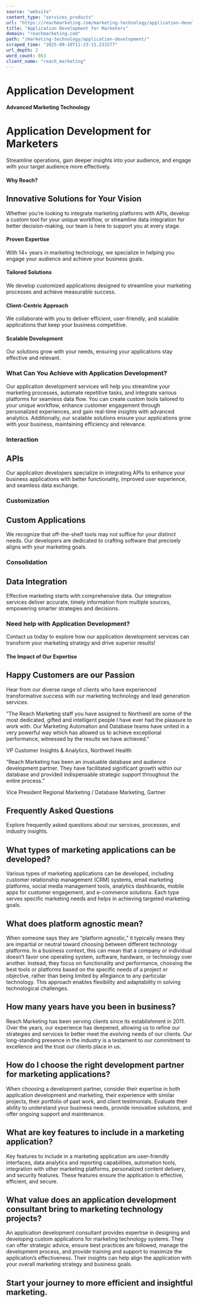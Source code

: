 ```yaml
---
source: "website"
content_type: "services_products"
url: "https://reachmarketing.com/marketing-technology/application-development/"
title: "Application Development for Marketers"
domain: "reachmarketing.com"
path: "/marketing-technology/application-development/"
scraped_time: "2025-09-10T11:23:15.231577"
url_depth: 2
word_count: 863
client_name: "reach_marketing"
---
```


# Application Development

#### Advanced Marketing Technology

# Application Development for Marketers

Streamline operations, gain deeper insights into your audience, and engage with your target audience more effectively.

#### Why Reach?

## Innovative Solutions for Your Vision

Whether you’re looking to integrate marketing platforms with APIs, develop a custom tool for your unique workflow, or streamline data integration for better decision-making, our team is here to support you at every stage.

#### **Proven Expertise**

With 14+ years in marketing technology, we specialize in helping you engage your audience and achieve your business goals.

#### **Tailored Solutions**

We develop customized applications designed to streamline your marketing processes and achieve measurable success.

#### **Client-Centric Approach**

We collaborate with you to deliver efficient, user-friendly, and scalable applications that keep your business competitive.

#### **Scalable Development**

Our solutions grow with your needs, ensuring your applications stay effective and relevant.

### What Can You Achieve with Application Development?

Our application development services will help you streamline your marketing processes, automate repetitive tasks, and integrate various platforms for seamless data flow. You can create custom tools tailored to your unique workflow, enhance customer engagement through personalized experiences, and gain real-time insights with advanced analytics. Additionally, our scalable solutions ensure your applications grow with your business, maintaining efficiency and relevance.

### Interaction

## APIs

Our application developers specialize in integrating APIs to enhance your business applications with better functionality, improved user experience, and seamless data exchange.

### Customization

## Custom Applications

We recognize that off-the-shelf tools may not suffice for your distinct needs. Our developers are dedicated to crafting software that precisely aligns with your marketing goals.

### Consolidation

## Data Integration

Effective marketing starts with comprehensive data. Our integration services deliver accurate, timely information from multiple sources, empowering smarter strategies and decisions.

### Need help with Application Development?

Contact us today to explore how our application development services can transform your marketing strategy and drive superior results!

#### The Impact of Our Expertise

## Happy Customers are our Passion

Hear from our diverse range of clients who have experienced transformative success with our marketing technology and lead generation services.

”The Reach Marketing staff you have assigned to Northwell are some of the most dedicated, gifted and intelligent people I have ever had the pleasure to work with. Our Marketing Automation and Database teams have united in a very powerful way which has allowed us to achieve exceptional performance, witnessed by the results we have achieved.”

VP Customer Insights & Analytics, Northwell Health

“Reach Marketing has been an invaluable database and audience development partner. They have facilitated significant growth within our database and provided indispensable strategic support throughout the entire process.”

Vice President Regional Marketing / Database Marketing, Gartner

## Frequently Asked Questions

Explore frequently asked questions about our services, processes, and industry insights.

## What types of marketing applications can be developed?

Various types of marketing applications can be developed, including customer relationship management (CRM) systems, email marketing platforms, social media management tools, analytics dashboards, mobile apps for customer engagement, and e-commerce solutions. Each type serves specific marketing needs and helps in achieving targeted marketing goals.

## What does platform agnostic mean?

When someone says they are “platform agnostic,” it typically means they are impartial or neutral toward choosing between different technology platforms. In a business context, this can mean that a company or individual doesn’t favor one operating system, software, hardware, or technology over another. Instead, they focus on functionality and performance, choosing the best tools or platforms based on the specific needs of a project or objective, rather than being limited by allegiance to any particular technology. This approach enables flexibility and adaptability in solving technological challenges.

## How many years have you been in business?

Reach Marketing has been serving clients since its establishment in 2011. Over the years, our experience has deepened, allowing us to refine our strategies and services to better meet the evolving needs of our clients. Our long-standing presence in the industry is a testament to our commitment to excellence and the trust our clients place in us.

## How do I choose the right development partner for marketing applications?

When choosing a development partner, consider their expertise in both application development and marketing, their experience with similar projects, their portfolio of past work, and client testimonials. Evaluate their ability to understand your business needs, provide innovative solutions, and offer ongoing support and maintenance.

## What are key features to include in a marketing application?

Key features to include in a marketing application are user-friendly interfaces, data analytics and reporting capabilities, automation tools, integration with other marketing platforms, personalized content delivery, and security features. These features ensure the application is effective, efficient, and secure.

## What value does an application development consultant bring to marketing technology projects?

An application development consultant provides expertise in designing and developing custom applications for marketing technology systems. They can offer strategic advice, ensure best practices are followed, manage the development process, and provide training and support to maximize the application’s effectiveness. Their insights can help align the application with your overall marketing strategy and business goals.

## Start your journey to more efficient and insightful marketing.